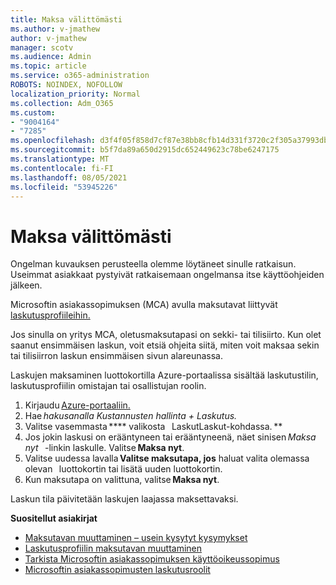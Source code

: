 ```yaml
---
title: Maksa välittömästi
ms.author: v-jmathew
author: v-jmathew
manager: scotv
ms.audience: Admin
ms.topic: article
ms.service: o365-administration
ROBOTS: NOINDEX, NOFOLLOW
localization_priority: Normal
ms.collection: Adm_O365
ms.custom:
- "9004164"
- "7285"
ms.openlocfilehash: d3f4f05f858d7cf87e38bb8cfb14d331f3720c2f305a37993db82280e3dc0816
ms.sourcegitcommit: b5f7da89a650d2915dc652449623c78be6247175
ms.translationtype: MT
ms.contentlocale: fi-FI
ms.lasthandoff: 08/05/2021
ms.locfileid: "53945226"
---
```

# <a name="make-an-immediate-payment"></a>Maksa välittömästi

Ongelman kuvauksen perusteella olemme löytäneet sinulle ratkaisun. Useimmat asiakkaat pystyivät ratkaisemaan ongelmansa itse käyttöohjeiden jälkeen.

Microsoftin asiakassopimuksen (MCA) avulla maksutavat liittyvät [laskutusprofiileihin.](https://docs.microsoft.com/azure/billing/billing-how-to-change-credit-card?WT.mc_id=Portal-Microsoft_Azure_Support#change-payment-method-for-a-billing-profile)

Jos sinulla on yritys MCA, oletusmaksutapasi on sekki- tai tilisiirto. Kun olet saanut ensimmäisen laskun, voit etsiä ohjeita siitä, miten voit maksaa sekin tai tilisiirron laskun ensimmäisen sivun alareunassa.

Laskujen maksaminen luottokortilla Azure-portaalissa sisältää laskutustilin, laskutusprofiilin omistajan tai osallistujan roolin.

1. Kirjaudu [Azure-portaaliin.](https://portal.azure.com/)
2. Hae *hakusanalla Kustannusten hallinta + Laskutus.*
3. Valitse vasemmasta **** valikosta   LaskutLaskut-kohdassa. **
4. Jos jokin laskusi on erääntyneen tai erääntyneenä, näet sinisen *Maksa nyt*   -linkin laskulle. Valitse **Maksa nyt**.
5. Valitse uudessa lavalla **Valitse maksutapa, jos** haluat valita olemassa olevan   luottokortin tai lisätä uuden luottokortin.
6. Kun maksutapa on valittuna, valitse **Maksa nyt**.

Laskun tila päivitetään laskujen laajassa maksettavaksi.

**Suositellut asiakirjat**

- [Maksutavan muuttaminen – usein kysytyt kysymykset](https://docs.microsoft.com/azure/billing/billing-how-to-change-credit-card?WT.mc_id=Portal-Microsoft_Azure_Support#frequently-asked-questions)
- [Laskutusprofiilin maksutavan muuttaminen](https://docs.microsoft.com/azure/cost-management-billing/manage/change-credit-card?WT.mc_id=Portal-Microsoft_Azure_Support#manage-credit-cards-for-a-microsoft-customer-agreement)
- [Tarkista Microsoftin asiakassopimuksen käyttöoikeussopimus](https://docs.microsoft.com/azure/cost-management-billing/manage/change-credit-card?WT.mc_id=Portal-Microsoft_Azure_Support%22%20%5Cl%20%22manage-credit-cards-for-a-microsoft-customer-agreement%22%20%5Ct%20%22_blank#check-the-type-of-your-account)
- [Microsoftin asiakassopimusten laskutusroolit](https://docs.microsoft.com/azure/cost-management-billing/manage/understand-mca-roles)
